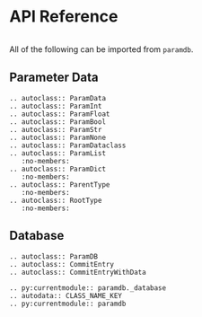 # API Reference

```{py:currentmodule} paramdb

```

All of the following can be imported from `paramdb`.

## Parameter Data

```{eval-rst}
.. autoclass:: ParamData
.. autoclass:: ParamInt
.. autoclass:: ParamFloat
.. autoclass:: ParamBool
.. autoclass:: ParamStr
.. autoclass:: ParamNone
.. autoclass:: ParamDataclass
.. autoclass:: ParamList
   :no-members:
.. autoclass:: ParamDict
   :no-members:
.. autoclass:: ParentType
   :no-members:
.. autoclass:: RootType
   :no-members:
```

## Database

```{eval-rst}
.. autoclass:: ParamDB
.. autoclass:: CommitEntry
.. autoclass:: CommitEntryWithData
```

<!--
Changing the current module to paramdb._database is necessary in order to show the correct
docstring.
-->

```{eval-rst}
.. py:currentmodule:: paramdb._database
.. autodata:: CLASS_NAME_KEY
.. py:currentmodule:: paramdb
```
